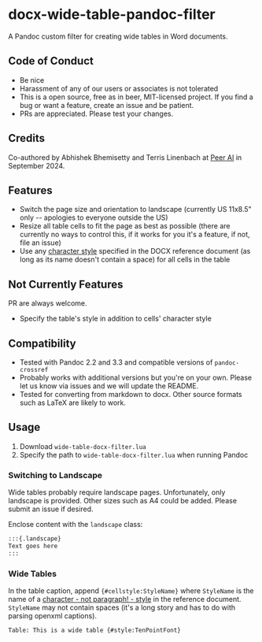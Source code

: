 # docx-wide-table-pandoc-filter

A Pandoc custom filter for creating wide tables in Word documents.

## Code of Conduct

- Be nice
- Harassment of any of our users or associates is not tolerated
- This is a open source, free as in beer, MIT-licensed project. If you find a bug or want a feature, create an issue and be patient.
- PRs are appreciated. Please test your changes.

## Credits

Co-authored by Abhishek Bhemisetty and Terris Linenbach at [Peer AI](https://getpeer.ai) in September 2024.

## Features

- Switch the page size and orientation to landscape (currently US 11x8.5" only -- apologies to everyone outside the US)
- Resize all table cells to fit the page as best as possible (there are currently no ways to control this, if it works for you it's a feature, if not, file an issue)
- Use any [character style](https://bettersolutions.com/word/styles/character-styles.htm) specified in the DOCX reference document (as long as its name doesn't contain a space) for all cells in the table

## Not Currently Features

PR are always welcome.

- Specify the table's style in addition to cells' character style

## Compatibility

- Tested with Pandoc 2.2 and 3.3 and compatible versions of `pandoc-crossref`
- Probably works with additional versions but you're on your own. Please let us know via issues and we will update the README.
- Tested for converting from markdown to docx. Other source formats such as LaTeX are likely to work.

## Usage

1. Download `wide-table-docx-filter.lua`
2. Specify the path to `wide-table-docx-filter.lua` when running Pandoc

### Switching to Landscape

Wide tables probably require landscape pages. Unfortunately, only landscape is provided. Other sizes such as A4 could be added. Please submit an issue if desired.

Enclose content with the `landscape` class:

```txt
:::{.landscape}
Text goes here
:::
```

### Wide Tables

In the table caption, append `{#cellstyle:StyleName}` where `StyleName` is the name of a [character - not paragraph! - style](https://bettersolutions.com/word/styles/character-styles.htm) in the reference document. `StyleName` may not contain spaces (it's a long story and has to do with parsing openxml captions).

```txt
Table: This is a wide table {#style:TenPointFont}
```

